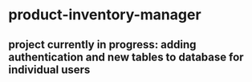 # product-inventory-manager
## project currently in progress: adding authentication and new tables to database for individual users
